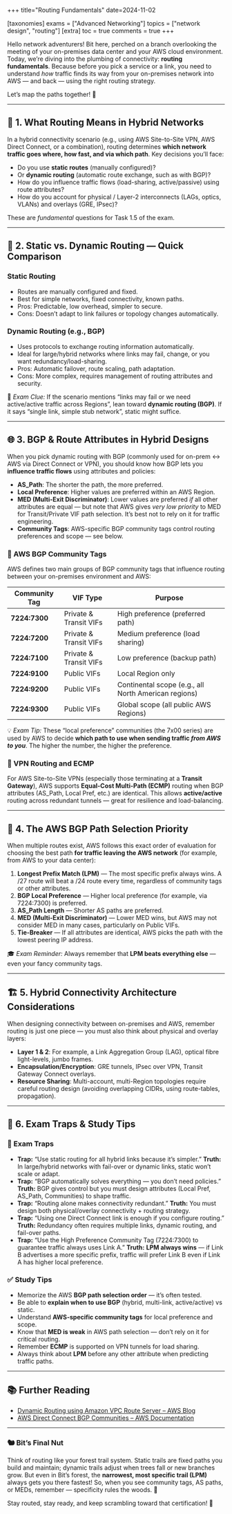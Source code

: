 +++
title="Routing Fundamentals"
date=2024-11-02

[taxonomies]
exams = ["Advanced Networking"]
topics = ["network design", "routing"]
[extra]
toc = true
comments = true
+++

Hello network adventurers! Bit here, perched on a branch overlooking the meeting of your on-premises data center and your AWS cloud environment. Today, we’re diving into the plumbing of connectivity: **routing fundamentals**. Because before you pick a service or a link, you need to understand *how* traffic finds its way from your on-premises network into AWS — and back — using the right routing strategy.

<!-- more -->

Let’s map the paths together! 🌰

---

## 🧭 1. What Routing Means in Hybrid Networks

In a hybrid connectivity scenario (e.g., using AWS Site-to-Site VPN, AWS Direct Connect, or a combination), routing determines **which network traffic goes where, how fast, and via which path**.
Key decisions you’ll face:

* Do you use **static routes** (manually configured)?
* Or **dynamic routing** (automatic route exchange, such as with BGP)?
* How do you influence traffic flows (load-sharing, active/passive) using route attributes?
* How do you account for physical / Layer-2 interconnects (LAGs, optics, VLANs) and overlays (GRE, IPsec)?

These are *fundamental* questions for Task 1.5 of the exam.

---

## 🔀 2. Static vs. Dynamic Routing — Quick Comparison

### Static Routing

* Routes are manually configured and fixed.
* Best for simple networks, fixed connectivity, known paths.
* Pros: Predictable, low overhead, simpler to secure.
* Cons: Doesn’t adapt to link failures or topology changes automatically.

### Dynamic Routing (e.g., BGP)

* Uses protocols to exchange routing information automatically.
* Ideal for large/hybrid networks where links may fail, change, or you want redundancy/load-sharing.
* Pros: Automatic failover, route scaling, path adaptation.
* Cons: More complex, requires management of routing attributes and security.

👀 *Exam Clue:* If the scenario mentions “links may fail or we need active/active traffic across Regions”, lean toward **dynamic routing (BGP)**. If it says “single link, simple stub network”, static might suffice.

---

## 🌐 3. BGP & Route Attributes in Hybrid Designs

When you pick dynamic routing with BGP (commonly used for on-prem ↔ AWS via Direct Connect or VPN), you should know how BGP lets you **influence traffic flows** using attributes and policies:

* **AS_Path**: The shorter the path, the more preferred.
* **Local Preference**: Higher values are preferred within an AWS Region.
* **MED (Multi-Exit Discriminator)**: Lower values are preferred *if* all other attributes are equal — but note that AWS gives *very low priority* to MED for Transit/Private VIF path selection. It’s best not to rely on it for traffic engineering.
* **Community Tags**: AWS-specific BGP community tags control routing preferences and scope — see below.

### 🧩 AWS BGP Community Tags

AWS defines two main groups of BGP community tags that influence routing between your on-premises environment and AWS:

| **Community Tag** | **VIF Type**           | **Purpose**                                          |
| ----------------- | ---------------------- | ---------------------------------------------------- |
| **7224:7300**     | Private & Transit VIFs | High preference (preferred path)                     |
| **7224:7200**     | Private & Transit VIFs | Medium preference (load sharing)                     |
| **7224:7100**     | Private & Transit VIFs | Low preference (backup path)                         |
| **7224:9100**     | Public VIFs            | Local Region only                                    |
| **7224:9200**     | Public VIFs            | Continental scope (e.g., all North American regions) |
| **7224:9300**     | Public VIFs            | Global scope (all public AWS Regions)                |

💡 *Exam Tip:* These “local preference” communities (the 7x00 series) are used by AWS to decide **which path to use when sending traffic *from AWS to you***. The higher the number, the higher the preference.

### 🚦 VPN Routing and ECMP

For AWS Site-to-Site VPNs (especially those terminating at a **Transit Gateway**), AWS supports **Equal-Cost Multi-Path (ECMP)** routing when BGP attributes (AS_Path, Local Pref, etc.) are identical. This allows **active/active** routing across redundant tunnels — great for resilience and load-balancing.

---

## 🧭 4. The AWS BGP Path Selection Priority

When multiple routes exist, AWS follows this exact order of evaluation for choosing the best path **for traffic leaving the AWS network** (for example, from AWS to your data center):

1. **Longest Prefix Match (LPM)** — The most specific prefix always wins. A /27 route will beat a /24 route every time, regardless of community tags or other attributes.
2. **BGP Local Preference** — Higher local preference (for example, via 7224:7300) is preferred.
3. **AS_Path Length** — Shorter AS paths are preferred.
4. **MED (Multi-Exit Discriminator)** — Lower MED wins, but AWS may not consider MED in many cases, particularly on Public VIFs.
5. **Tie-Breaker** — If all attributes are identical, AWS picks the path with the lowest peering IP address.

🎓 *Exam Reminder:* Always remember that **LPM beats everything else** — even your fancy community tags.

---

## 🏗️ 5. Hybrid Connectivity Architecture Considerations

When designing connectivity between on-premises and AWS, remember routing is just one piece — you must also think about physical and overlay layers:

* **Layer 1 & 2**: For example, a Link Aggregation Group (LAG), optical fibre light-levels, jumbo frames.
* **Encapsulation/Encryption**: GRE tunnels, IPsec over VPN, Transit Gateway Connect overlays.
* **Resource Sharing**: Multi-account, multi-Region topologies require careful routing design (avoiding overlapping CIDRs, using route-tables, propagation).

---

## 🧠 6. Exam Traps & Study Tips

### 🚧 Exam Traps

* **Trap:** “Use static routing for all hybrid links because it’s simpler.”
  **Truth:** In large/hybrid networks with fail-over or dynamic links, static won’t scale or adapt.
* **Trap:** “BGP automatically solves everything — you don’t need policies.”
  **Truth:** BGP gives control but you must design attributes (Local Pref, AS_Path, Communities) to shape traffic.
* **Trap:** “Routing alone makes connectivity redundant.”
  **Truth:** You must design both physical/overlay connectivity + routing strategy.
* **Trap:** “Using one Direct Connect link is enough if you configure routing.”
  **Truth:** Redundancy often requires multiple links, dynamic routing, and fail-over paths.
* **Trap:** “Use the High Preference Community Tag (7224:7300) to guarantee traffic always uses Link A.”
  **Truth:** **LPM always wins** — if Link B advertises a more specific prefix, traffic will prefer Link B even if Link A has higher local preference.

### ✅ Study Tips

* Memorize the AWS **BGP path selection order** — it’s often tested.
* Be able to **explain when to use BGP** (hybrid, multi-link, active/active) vs static.
* Understand **AWS-specific community tags** for local preference and scope.
* Know that **MED is weak** in AWS path selection — don’t rely on it for critical routing.
* Remember **ECMP** is supported on VPN tunnels for load sharing.
* Always think about **LPM** before any other attribute when predicting traffic paths.

---

## 📚 Further Reading

* [Dynamic Routing using Amazon VPC Route Server – AWS Blog](https://aws.amazon.com/blogs/networking-and-content-delivery/dynamic-routing-using-amazon-vpc-route-server/)
* [AWS Direct Connect BGP Communities – AWS Documentation](https://docs.aws.amazon.com/directconnect/latest/UserGuide/routing-and-bgp.html)

---

### 🐿️ Bit’s Final Nut

Think of routing like your forest trail system. Static trails are fixed paths you build and maintain; dynamic trails adjust when trees fall or new branches grow. But even in Bit’s forest, the **narrowest, most specific trail (LPM)** always gets you there fastest! So, when you see community tags, AS paths, or MEDs, remember — specificity rules the woods. 🌲

Stay routed, stay ready, and keep scrambling toward that certification! 🌰
